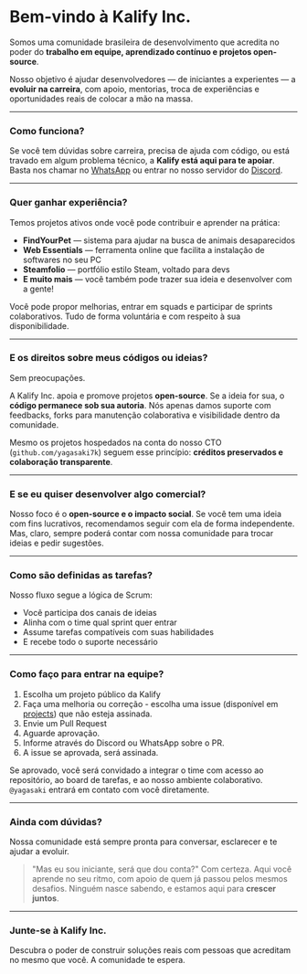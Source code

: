 # Bem-vindo à Kalify Inc.

Somos uma comunidade brasileira de desenvolvimento que acredita no poder do **trabalho em equipe, aprendizado contínuo e projetos open-source**.

Nosso objetivo é ajudar desenvolvedores — de iniciantes a experientes — a **evoluir na carreira**, com apoio, mentorias, troca de experiências e oportunidades reais de colocar a mão na massa.

---

### Como funciona?

Se você tem dúvidas sobre carreira, precisa de ajuda com código, ou está travado em algum problema técnico, a **Kalify está aqui para te apoiar**. Basta nos chamar no [WhatsApp](https://chat.whatsapp.com/ESgYKVgH8KZ5U5lHLvv8j0) ou entrar no nosso servidor do [Discord](https://discord.gg/jhSepmE7nN).

---

### Quer ganhar experiência?

Temos projetos ativos onde você pode contribuir e aprender na prática:

* **FindYourPet** — sistema para ajudar na busca de animais desaparecidos
* **Web Essentials** — ferramenta online que facilita a instalação de softwares no seu PC
* **Steamfolio** — portfólio estilo Steam, voltado para devs
* **E muito mais** — você também pode trazer sua ideia e desenvolver com a gente!

Você pode propor melhorias, entrar em squads e participar de sprints colaborativos. Tudo de forma voluntária e com respeito à sua disponibilidade.

---

### E os direitos sobre meus códigos ou ideias?

Sem preocupações.

A Kalify Inc. apoia e promove projetos **open-source**. Se a ideia for sua, o **código permanece sob sua autoria**. Nós apenas damos suporte com feedbacks, forks para manutenção colaborativa e visibilidade dentro da comunidade.

Mesmo os projetos hospedados na conta do nosso CTO (`github.com/yagasaki7k`) seguem esse princípio: **créditos preservados e colaboração transparente**.

---

### E se eu quiser desenvolver algo comercial?

Nosso foco é o **open-source e o impacto social**. Se você tem uma ideia com fins lucrativos, recomendamos seguir com ela de forma independente. Mas, claro, sempre poderá contar com nossa comunidade para trocar ideias e pedir sugestões.

---

### Como são definidas as tarefas?

Nosso fluxo segue a lógica de Scrum:

* Você participa dos canais de ideias
* Alinha com o time qual sprint quer entrar
* Assume tarefas compatíveis com suas habilidades
* E recebe todo o suporte necessário

---

### Como faço para entrar na equipe?

1. Escolha um projeto público da Kalify
2. Faça uma melhoria ou correção - escolha uma issue (disponível em [projects](https://github.com/orgs/Kalify-Inc/projects/1/views/1)) que não esteja assinada.
3. Envie um Pull Request
4. Aguarde aprovação.
5. Informe através do Discord ou WhatsApp sobre o PR.
6. A issue se aprovada, será assinada.

Se aprovado, você será convidado a integrar o time com acesso ao repositório, ao board de tarefas, e ao nosso ambiente colaborativo. `@yagasaki` entrará em contato com você diretamente.

---

### Ainda com dúvidas?

Nossa comunidade está sempre pronta para conversar, esclarecer e te ajudar a evoluir.

> "Mas eu sou iniciante, será que dou conta?"
> Com certeza. Aqui você aprende no seu ritmo, com apoio de quem já passou pelos mesmos desafios. Ninguém nasce sabendo, e estamos aqui para **crescer juntos**.

---

### Junte-se à Kalify Inc.

Descubra o poder de construir soluções reais com pessoas que acreditam no mesmo que você.
A comunidade te espera.
